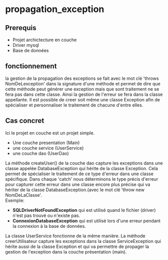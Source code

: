 # propagation_exception

## Prerequis
* Projet archictecture en couche
* Driver mysql
* Base de données

## fonctionnement
la gestion de la propagation des exceptions se fait avec le mot clé 'throws NomDeLexception' dans la signature d'une méthode et permet de dire que cette méthode peut générer une exception mais que sont traitement ne se fera pas dans cette classe. Ainsi la gestion de l'erreur se fera dans la classe appellante. 
Il est possible de creer soit même une classe Exception afin de spécialiser et personnaliser le traitement de chacune d'entre elles.

## Cas concret
Ici le projet en couche est un projet simple. 
* Une couche presentation (Main)
* une couche service (UserService)
* une couche dao (UserDao)

La méthode createUser() de la couche dao capture les exceptions dans une classe appelée DatabaseException qui hérite de la classe Exception. Cela permet de spécialiser le traitement de ce type d'erreur dans une classe spécifique.
Dans chaque 'catch' nous déterminons le type précis d'erreur pour capturer cette erreur dans une classe encore plus précise qui va hériter de la classe DatabaseException.(avec le mot clé 'throw new NomDeLaClasse'.<br/>
Exemple:
* **SQLDriverNotFoundException** qui est utilisé quand le fichier (driver) n'est pas trouvé ou n'existe pas.
* **ConnexionDatabaseException** qui est utilisé lors d'une erreur pendant la connexion à la base de données.

La classe UserService fonctionne de la même manière. La méthode creerUtilisateur capture les exceptions dans la classe ServiceException qui hérite aussi de la classe Exception et qui va permettre de propager la gestion de l'exception dans la couche présentation (main).  
